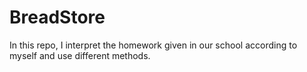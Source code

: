 # BreadStore
In this repo, I interpret the homework given in our school according to myself and use different methods.
